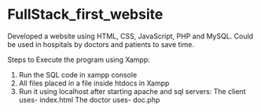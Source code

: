 # FullStack_first_website
Developed a website using HTML, CSS, JavaScript, PHP and MySQL. Could be used in hospitals by doctors and patients to save time.

Steps to Execute the program using Xampp:
1. Run the SQL code in xampp console
2. All files placed in a file inside htdocs in Xampp
3. Run it using localhost after starting apache and sql servers:
  The client uses- index.html
  The doctor uses- doc.php
